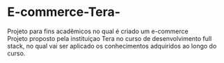 # E-commerce-Tera-
Projeto para fins acadêmicos no qual é criado um e-commerce  
Projeto proposto pela instituiçao Tera no curso de desenvolvimento full stack, no qual vai ser aplicado os conhecimentos adquiridos ao longo do curso. 
